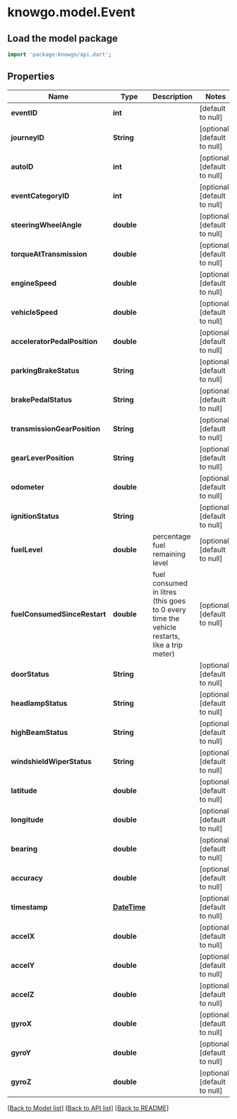# knowgo.model.Event

## Load the model package
```dart
import 'package:knowgo/api.dart';
```

## Properties
Name | Type | Description | Notes
------------ | ------------- | ------------- | -------------
**eventID** | **int** |  | [default to null]
**journeyID** | **String** |  | [optional] [default to null]
**autoID** | **int** |  | [optional] [default to null]
**eventCategoryID** | **int** |  | [optional] [default to null]
**steeringWheelAngle** | **double** |  | [optional] [default to null]
**torqueAtTransmission** | **double** |  | [optional] [default to null]
**engineSpeed** | **double** |  | [optional] [default to null]
**vehicleSpeed** | **double** |  | [optional] [default to null]
**acceleratorPedalPosition** | **double** |  | [optional] [default to null]
**parkingBrakeStatus** | **String** |  | [optional] [default to null]
**brakePedalStatus** | **String** |  | [optional] [default to null]
**transmissionGearPosition** | **String** |  | [optional] [default to null]
**gearLeverPosition** | **String** |  | [optional] [default to null]
**odometer** | **double** |  | [optional] [default to null]
**ignitionStatus** | **String** |  | [optional] [default to null]
**fuelLevel** | **double** | percentage fuel remaining level | [optional] [default to null]
**fuelConsumedSinceRestart** | **double** | fuel consumed in litres (this goes to 0 every time the vehicle restarts, like a trip meter) | [optional] [default to null]
**doorStatus** | **String** |  | [optional] [default to null]
**headlampStatus** | **String** |  | [optional] [default to null]
**highBeamStatus** | **String** |  | [optional] [default to null]
**windshieldWiperStatus** | **String** |  | [optional] [default to null]
**latitude** | **double** |  | [optional] [default to null]
**longitude** | **double** |  | [optional] [default to null]
**bearing** | **double** |  | [optional] [default to null]
**accuracy** | **double** |  | [optional] [default to null]
**timestamp** | [**DateTime**](DateTime.md) |  | [optional] [default to null]
**accelX** | **double** |  | [optional] [default to null]
**accelY** | **double** |  | [optional] [default to null]
**accelZ** | **double** |  | [optional] [default to null]
**gyroX** | **double** |  | [optional] [default to null]
**gyroY** | **double** |  | [optional] [default to null]
**gyroZ** | **double** |  | [optional] [default to null]

[[Back to Model list]](../README.md#documentation-for-models) [[Back to API list]](../README.md#documentation-for-api-endpoints) [[Back to README]](../README.md)


